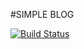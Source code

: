 #SIMPLE BLOG

[![Build Status](https://travis-ci.com/chrismurray1980/django_blog.svg?branch=master)](https://travis-ci.com/chrismurray1980/django_blog)
